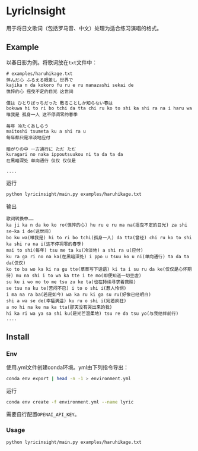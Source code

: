 # LyricInsight

用于将日文歌词（包括罗马音、中文）处理为适合练习演唱的格式。

## Example

以春日影为例。将歌词放在`txt`文件中：

```plaintext
# examples/haruhikage.txt
悴んだ心 ふるえる眼差し 世界で
kajika n da kokoro fu ru e ru manazashi sekai de
憔悴的心 摇曳不定的目光 这世间

僕は ひとりぼっちだった 散ることしか知らない春は
bokuwa hi to ri bo tchi da tta chi ru ko to shi ka shi ra na i haru wa
唯我是 孤身一人 这不停凋零的春季

毎年 冷たくあしらう
maitoshi tsumeta ku a shi ra u
每年都只是冷淡地应付

暗がりの中 一方通行に ただ ただ
kuragari no naka ippoutsuukou ni ta da ta da
在黑暗深处 单向通行 仅仅 仅仅是

....
```

运行

```sh
python lyricinsight/main.py examples/haruhikage.txt 
```

输出

```plaintext
歌词转换中……
ka ji ka n da ko ko ro(憔悴的心) hu ru e ru ma na(摇曳不定的目光) za shi se~ka i de(这世间)  
bo ku wa(唯我是) hi to ri bo tchi(孤身一人) da tta(曾经) chi ru ko to shi ka shi ra na i(这不停凋零的春季)  
mai to shi(每年) tsu me ta ku(冷淡地) a shi ra u(应付)  
ku ra ga ri no na ka(在黑暗深处) i ppo u tsuu ko u ni(单向通行) ta da ta da(仅仅)  
ko to ba wo ka ki na gu tte(草草写下话语) ki ta i su ru da ke(仅仅是心怀期待) mu na shi i to wa ka tte i te mo(即便知道一切空虚)  
su ku i wo mo to me tsu zu ke ta(也在持续寻求着救赎)  
se tsu na ku te(苦闷不已) i to o shi i(惹人怜悯)  
i ma na ra ba(若是如今) wa ka ru ki ga su ru(好像已经明白)  
shi a wa se de(幸福满溢) ku ru o shi i(宛若疯狂)  
a no hi na ke na ka tta(那天没有哭出来的我)  
hi ka ri wa ya sa shi ku(是光芒温柔地) tsu re da tsu yo(与我结伴前行)
.... 
```

## Install

### Env

使用.yml文件创建conda环境。yml由下列指令导出：

```bash
conda env export | head -n -1 > environment.yml
```

运行

```bash
conda env create -f environment.yml --name lyric
```

需要自行配置`OPENAI_API_KEY`。

### Usage

```bash
python lyricinsight/main.py examples/haruhikage.txt
```
